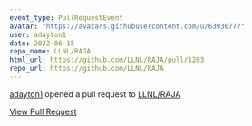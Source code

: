 ```yaml
---
event_type: PullRequestEvent
avatar: "https://avatars.githubusercontent.com/u/6393677?"
user: adayton1
date: 2022-06-15
repo_name: LLNL/RAJA
html_url: https://github.com/LLNL/RAJA/pull/1283
repo_url: https://github.com/LLNL/RAJA
---
```


<a href='https://github.com/adayton1' target='_blank'>adayton1</a> opened a pull request to <a href='https://github.com/LLNL/RAJA' target='_blank'>LLNL/RAJA</a>

<a href='https://github.com/LLNL/RAJA/pull/1283' target='_blank'>View Pull Request</a>
